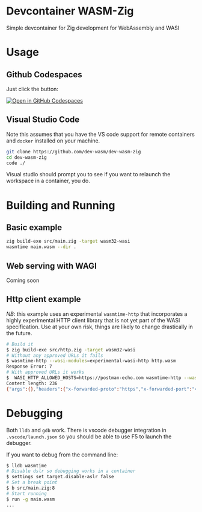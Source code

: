# Devcontainer WASM-Zig
Simple devcontainer for Zig development for WebAssembly and WASI

# Usage

## Github Codespaces
Just click the button:

[![Open in GitHub Codespaces](https://github.com/codespaces/badge.svg)](https://github.com/codespaces/new?hide_repo_select=true&ref=main&repo=583174212)

## Visual Studio Code
Note this assumes that you have the VS code support for remote containers and `docker` installed 
on your machine.

```sh
git clone https://github.com/dev-wasm/dev-wasm-zig
cd dev-wasm-zig
code ./
```

Visual studio should prompt you to see if you want to relaunch the workspace in a container, you do.

# Building and Running

## Basic example
```sh
zig build-exe src/main.zig -target wasm32-wasi
wasmtime main.wasm --dir .
```

## Web serving with WAGI
Coming soon

## Http client example
*NB*: this example uses an experimental `wasmtime-http` that incorporates a highly
experimental HTTP client library that is not yet part of the WASI specification.
Use at your own risk, things are likely to change drastically in the future.

```sh
# Build it
$ zig build-exe src/http.zig -target wasm32-wasi
# Without any approved URLs it fails
$ wasmtime-http --wasi-modules=experimental-wasi-http http.wasm
Response Error: 7
# With approved URLs it works
$  WASI_HTTP_ALLOWED_HOSTS=https://postman-echo.com wasmtime-http --wasi-modules=experimental-wasi-http http.wasmRequest succeeded: 200
Content length: 236
{"args":{},"headers":{"x-forwarded-proto":"https","x-forwarded-port":"443","host":"postman-echo.com","x-amzn-trace-id":"Root=1-63af6c37-35d6bd1e4fe55f022cd62b81","content-length":"0","accept":"*/*"},"url":"https://postman-echo.com/get"}
```

# Debugging
Both `lldb` and `gdb` work. There is vscode debugger integration in `.vscode/launch.json` so you should
be able to use F5 to launch the debugger.

If you want to debug from the command line:

```sh
$ lldb wasmtime
# Disable dslr so debugging works in a container
$ settings set target.disable-aslr false
# Set a break point
$ b src/main.zig:8
# Start running
$ run -g main.wasm
...
```

